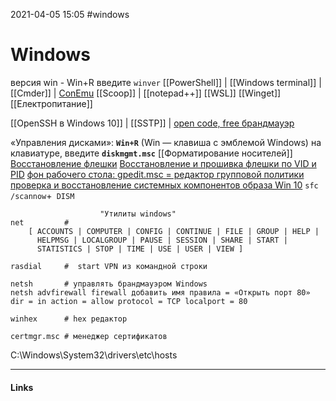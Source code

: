 2021-04-05 15:05
#windows
# Windows
версия win - Win+R введите `winver`
[[PowerShell]] | [[Windows terminal]] | [[Cmder]] | [ConEmu](https://conemu.ru/)
[[Scoop]] | [[notepad++]]
[[WSL]]
[[Winget]] 
[[Електропитание]]

[[OpenSSH в Windows 10]] | [[SSTP]] |
[open code, free брандмауэр](https://itigic.com/ru/best-open-source-firewall-to-protect-and-control-network-traffic/)

«Управления дисками»:  **`Win+R`** (Win — клавиша с эмблемой Windows) на клавиатуре, введите **`diskmgmt.msc`**
[[Форматирование носителей]]
[Восстановление флешки](https://flashboot.ru/)
[Восстановление и прошивка флешки по VID и PID](https://repairflash.ru/vosstanovlenie-fleshki-po-vid-i-pid.html)
[фон рабочего стола: gpedit.msc = редактор групповой политики](https://ucompa.ru/windows-10/ne-udaetsja-izmenit-fon-rabochego-stola-v-windows-10-vot-kak-jeto-ispravit)
[проверка и восстановление системных компонентов образа Win 10](https://winitpro.ru/index.php/2019/07/08/dism-cleanup-image-restorehealth/) `sfc /scannow`+` DISM`
```shell
					"Утилиты windows"
net 		# 
    [ ACCOUNTS | COMPUTER | CONFIG | CONTINUE | FILE | GROUP | HELP |
      HELPMSG | LOCALGROUP | PAUSE | SESSION | SHARE | START |
      STATISTICS | STOP | TIME | USE | USER | VIEW ]
	  
rasdial		#  start VPN из командной строки

netsh 		# управлять брандмауэром Windows
netsh advfirewall firewall добавить имя правила = «Открыть порт 80» dir = in action = allow protocol = TCP localport = 80

winhex		# hex редактор

certmgr.msc # менеджер сертификатов
```

C:\Windows\System32\drivers\etc\hosts 
_____________
#### Links
